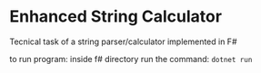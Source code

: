 # Enhanced String Calculator
Tecnical task of a string parser/calculator implemented in F#

to run program:
inside f# directory run the command: `dotnet run`
